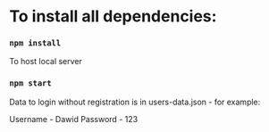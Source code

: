 # To install all dependencies:

### `npm install`


To host local server

### `npm start`

Data to login without registration is in users-data.json - for example:

Username - Dawid
Password - 123


